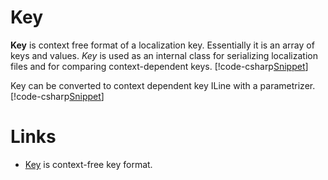 ﻿# Key
**Key** is context free format of a localization key. Essentially it is an array of keys and values. 
*Key* is used as an internal class for serializing localization files and for comparing context-dependent keys.
[!code-csharp[Snippet](Examples.cs#Snippet_1)]

Key can be converted to context dependent key ILine with a parametrizer.
[!code-csharp[Snippet](Examples.cs#Snippet_5)]

# Links
 * [Key](https://github.com/tagcode/Lexical.Localization/blob/master/Lexical.Localization/Internal/Key.cs) is context-free key format.
